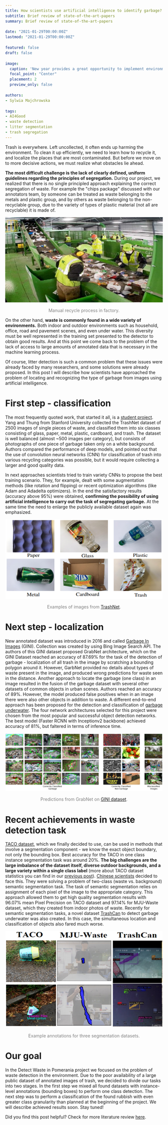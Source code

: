 ```yaml
---
title: How scientists use artificial intelligence to identify garbage?
subtitle: Brief review of state-of-the-art-papers
summary: Brief review of state-of-the-art-papers

date: "2021-01-29T00:00:00Z"
lastmod: "2021-01-29T00:00:00Z"

featured: false
draft: false

image:
  caption: 'New year provides a great opportunity to implement environmentally friendly solutions on a larger scale.'
  focal_point: "Center"
  placement: 2
  preview_only: false

authors:
- Sylwia Majchrowska

tags:
- AI4Good
- waste detection
- litter segmentation
- trash segregation
---
```



Trash is everywhere. Left uncollected, it often ends up harming the environment. To clean it up efficiently, we need to learn how to recycle it, and localize the places that are most contaminated. But before we move on to more decisive actions, we must realize what obstacles lie ahead.

**The most difficult challenge is the lack of clearly defined, uniform guidelines regarding the principles of segregation.** During our project, we realized that there is no single principled approach explaining the correct segregation of waste. For example the "chips package" discussed with our annotators team, by someone can be treated as waste belonging to the metals and plastic group, and by others as waste belonging to the non-recyclable group,  due to the variety of types of plastic material (not all are recyclable) it is made of.

![](manual-recycle.jpg)
<center>
<span style="color:grey; font-size:1em;">Manual recycle process in factory.</span>
</center>


On the other hand, **waste is commonly found in a wide variety of environments.** Both indoor and outdoor environments such as household, office, road and pavement scenes, and even under water. This diversity must be well represented in the training set presented to the detector to obtain good results. And at this point we come back to the problem of the lack of access to large amounts of annotated data that is necessary in the machine learning process.

Of course, litter detection is such a common problem that these issues were already faced by many researchers, and some solutions were already proposed. In this post I will describe how scientists have approached the problem of locating and recognizing the type of garbage from images using artificial intelligence.

# First step - classification

The most frequently quoted work, that started it all, is a [student project](https://github.com/garythung/trashnet). Yang and Thung from Stanford University collected the TrashNet dataset of 2500 images of single pieces of waste, and classified them into six classes consisting of glass, paper, metal, plastic, cardboard, and trash. The dataset is well balanced (almost ~500 images per category), but consists of photographs of one piece of garbage taken only on a white background. Authors compared the performance of deep models, and pointed out that the use of convolution neural networks (CNN) for classification of trash into various recycling categories was possible, but it would require collecting a larger and good quality data. 

In next approaches scientists tried to train variety CNNs to propose the best training scenario. They, for example, dealt with some augmentation methods (like rotation and flipping) or recent optimization algorithms (like Adam and Adadelta optimizers). In the end the satisfactory results (accuracy above 95%) were obtained, **confirming the possibility of using artificial intelligence to carry out the task of segregating garbage.** At the same time the need to enlarge the publicly available dataset again was emphasized.

![](trashcan.png 'Examples of images from TrashNet')
<center>
<span style="color:grey; font-size:1em;"> Examples of images from <a href="https://github.com/garythung/trashnet">TrashNet</a>.</span>
</center>

# Next step - localization

New annotated dataset was introduced in 2016 and called [Garbage In Images](https://github.com/spotgarbage/spotgarbage-GINI) (GINI). Collection was created by using Bing Image Search API. The authors of this GINI dataset proposed GrabNet architecture, which on the GINI Dataset reached an accuracy of 87.69% for the task of the detection of garbage - localization of all trash in the image by scratching a bounding polygon around it. However, GarbNet provided no details about types of waste present in the image, and produced wrong predictions for waste seen in the distance. Another approach to locate the garbage (one class) in an image resulted in the fusion of the garbage dataset with several other datasets of common objects in urban scenes. Authors reached an accuracy of 89%. However, the model produced false positives when in an image there were also other objects in addition to waste. A different end-to-end approach has been proposed for the detection and classification of [garbage underwater](http://irvlab.cs.umn.edu/projects/detection-marine-debris). The four network architectures selected for this project were chosen from the most popular and successful object detection networks. The best model (Faster RCNN with Inceptionv2 backbone) achieved accuracy of 81%, but faltered in terms of inference time.

![](gini.png)
<center>
<span style="color:grey; font-size:1em;"> Predictions from GrabNet on <a href="https://github.com/spotgarbage/spotgarbage-GINI">GINI dataset</a>.</span>
</center>

# Recent achievements in waste detection task

[TACO dataset](http://tacodataset.org/), which we finally decided to use, can be used in methods that involve a segmentation component - we know the exact object boundary, not only the bounding box. Best accuracy for the TACO in one class instance segmentation task was around 20%. **The big challenges are the large imbalance of the dataset itself, diverse outdoor backgrounds, and a large variety within a single class label** (more about TACO dataset statistics you can find in our [previous post](https://detectwaste.ml/post/02-data-analysis/)). [Chinese scientists](https://github.com/realwecan/mju-waste/) decided to face this. They were solving a problem of two-class (waste vs. background) semantic segmentation task. The task of semantic segmentation relies on assignment of each pixel of the image to the appropriate category. This approach allowed them to get high quality segmentation results with 96.07% mean Pixel Precision on TACO dataset and 97.14% for MJU-Waste dataset, which they created from indoor photos of waste. Recently for semantic segmentation tasks, a novel dataset [TrashCan](https://conservancy.umn.edu/handle/11299/214865) to detect garbage underwater was also created. In this case, the simultaneous location and classification of objects also fared much worse.

![](datasets.png 'Example annotations for three segmentation datasets.')
<center>
<span style="color:grey; font-size:1em;"> Example annotations for three segmentation datasets.</span>
</center>

# Our goal

In the Detect Waste in Pomerania project we focused on the problem of waste detection in the environment. Due to the poor availability of a large public dataset of annotated images of trash, we decided to divide our tasks into two stages. In the first step we mixed all found datasets with instance-level annotations (bounding boxes) to perform one class detection. The next step was to perform a classification of the found rubbish with even greater class granularity than planned at the beginning of the project. We will describe achieved results soon. Stay tuned!

Did you find this post helpful? Check for more literature review [here](https://github.com/majsylw/litter-detection-review).
